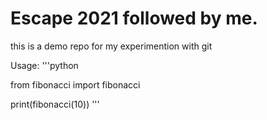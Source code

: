 # Escape 2021 followed by me.
this is a demo repo for my experimention with git 

Usage:
'''python

from fibonacci import fibonacci

print(fibonacci(10))
'''
